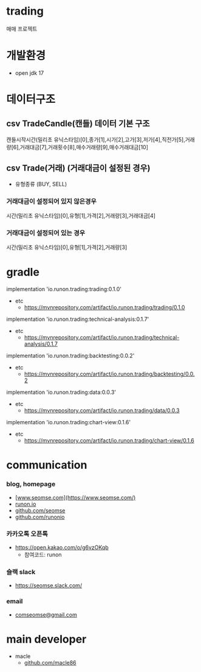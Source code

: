 # trading
매매 프로젝트

# 개발환경
- open jdk 17

# 데이터구조
## csv TradeCandle(캔들) 데이터 기본 구조
캔들시작시간(밀리초 유닉스타임)[0],종가[1],시가[2],고가[3],저가[4],직전가[5],거래량[6],거래대금[7],거래횟수[8],매수거래량[9],매수거래대금[10]

## csv Trade(거래) (거래대금이 설정된 경우)
- 유형종류 (BUY, SELL)

### 거래대금이 설정되어 있지 않은경우
시간(밀리초 유닉스타임)[0],유형[1],가격[2],거래량[3],거래대금[4]

### 거래대금이 설정되어 있는 경우
시간(밀리초 유닉스타임)[0],유형[1],가격[2],거래량[3]

# gradle
implementation 'io.runon.trading:trading:0.1.0'
- etc
    - https://mvnrepository.com/artifact/io.runon.trading/trading/0.1.0

implementation 'io.runon.trading:technical-analysis:0.1.7'
- etc
    - https://mvnrepository.com/artifact/io.runon.trading/technical-analysis/0.1.7

implementation 'io.runon.trading:backtesting:0.0.2'
- etc
    - https://mvnrepository.com/artifact/io.runon.trading/backtesting/0.0.2

implementation 'io.runon.trading:data:0.0.3'
- etc
    - https://mvnrepository.com/artifact/io.runon.trading/data/0.0.3
    
implementation 'io.runon.trading:chart-view:0.1.6'
- etc
    - https://mvnrepository.com/artifact/io.runon.trading/chart-view/0.1.6

# communication
### blog, homepage
- [www.seomse.com](https://www.seomse.com/)
- [runon.io](https://runon.io)
- [github.com/seomse](https://github.com/seomse)
- [github.com/runonio](https://github.com/runonio)

### 카카오톡 오픈톡
 - https://open.kakao.com/o/g6vzOKqb
     - 참여코드: runon
### 슬랙 slack
- https://seomse.slack.com/

### email
 - comseomse@gmail.com
 
# main developer
 - macle
    -  [github.com/macle86](https://github.com/macle86)
